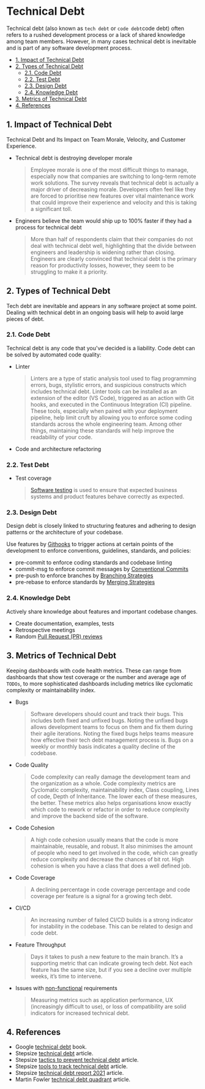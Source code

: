 # Technical Debt

Technical debt (also known as `tech debt` or `code debt`code debt) often refers to a rushed development process or a lack of shared knowledge among team members. However, in many cases technical debt is inevitable and is part of any software development process.

- [1. Impact of Technical Debt](#1-impact-of-technical-debt)
- [2. Types of Technical Debt](#2-types-of-technical-debt)
  - [2.1. Code Debt](#21-code-debt)
  - [2.2. Test Debt](#22-test-debt)
  - [2.3. Design Debt](#23-design-debt)
  - [2.4. Knowledge Debt](#24-knowledge-debt)
- [3. Metrics of Technical Debt](#3-metrics-of-technical-debt)
- [4. References](#4-references)

## 1. Impact of Technical Debt

Technical Debt and Its Impact on Team Morale, Velocity, and Customer Experience.

- Technical debt is destroying developer morale
  > Employee morale is one of the most difficult things to manage, especially now that companies are switching to long-term remote work solutions. The survey reveals that technical debt is actually a major driver of decreasing morale. Developers often feel like they are forced to prioritise new features over vital maintenance work that could improve their experience and velocity and this is taking a significant toll.

- Engineers believe the team would ship up to 100% faster if they had a process for technical debt
  > More than half of respondents claim that their companies do not deal with technical debt well, highlighting that the divide between engineers and leadership is widening rather than closing. Engineers are clearly convinced that technical debt is the primary reason for productivity losses, however, they seem to be struggling to make it a priority.

## 2. Types of Technical Debt

Tech debt are inevitable and appears in any software project at some point. Dealing with technical debt in an ongoing basis will help to avoid large pieces of debt.

### 2.1. Code Debt

Technical debt is any code that you've decided is a liability. Code debt can be solved by automated code quality:

- Linter
  > Linters are a type of static analysis tool used to flag programming errors, bugs, stylistic errors, and suspicious constructs which includes technical debt. Linter tools can be installed as an extension of the editor (VS Code), triggered as an action with Git hooks, and executed in the Continuous Integration (CI) pipeline. These tools, especially when paired with your deployment pipeline, help limit cruft by allowing you to enforce some coding standards across the whole engineering team. Among other things, maintaining these standards will help improve the readability of your code.

- Code and architecture refactoring

### 2.2. Test Debt

- Test coverage
  > [Software testing](../about/software-testing.md) is used to ensure that expected business systems and product features behave correctly as expected.

### 2.3. Design Debt

Design debt is closely linked to structuring features and adhering to design patterns or the architecture of your codebase.

Use features by [Githooks](../about/githooks.md) to trigger actions at certain points of the development to enforce conventions, guidelines, standards, and policies:

- pre-commit to enforce coding standards and codebase linting
- commit-msg to enforce commit messages by [Conventional Commits](../convention/conventional-commits.md)
- pre-push to enforce branches by [Branching Strategies](../about/branching-strategies.md)
- pre-rebase to enforce standards by [Merging Strategies](../about/merging-strategies.md)

### 2.4. Knowledge Debt

Actively share knowledge about features and important codebase changes.

- Create documentation, examples, tests
- Retrospective meetings
- Random [Pull Request (PR) reviews](../guideline/code-review-guide.md#reviewer)

## 3. Metrics of Technical Debt

Keeping dashboards with code health metrics. These can range from dashboards that show test coverage or the number and average age of `TODOs`, to more sophisticated dashboards including metrics like cyclomatic complexity or maintainability index.

- Bugs
  > Software developers should count and track their bugs. This includes both fixed and unfixed bugs. Noting the unfixed bugs allows development teams to focus on them and fix them during their agile iterations. Noting the fixed bugs helps teams measure how effective their tech debt management process is. Bugs on a weekly or monthly basis indicates a quality decline of the codebase.

- Code Quality
  > Code complexity can really damage the development team and the organization as a whole. Code complexity metrics are Cyclomatic complexity, maintainability index, Class coupling, Lines of code, Depth of Inheritance. The lower each of these measures, the better. These metrics also helps organisations know exactly which code to rework or refactor in order to reduce complexity and improve the backend side of the software.

- Code Cohesion
  > A high code cohesion usually means that the code is more maintainable, reusable, and robust. It also minimises the amount of people who need to get involved in the code, which can greatly reduce complexity and decrease the chances of bit rot. High cohesion is when you have a class that does a well defined job.

- Code Coverage
  > A declining percentage in code coverage percentage and code coverage per feature is a signal for a growing tech debt.

- CI/CD
  > An increasing number of failed CI/CD builds is a strong indicator for instability in the codebase. This can be related to design and code debt.

- Feature Throughput
  > Days it takes to push a new feature to the main branch. It’s a supporting metric that can indicate growing tech debt. Not each feature has the same size, but if you see a decline over multiple weeks, it’s time to intervene.

- Issues with [non-functional](../about/software-testing.md#non-functional-testing) requirements
  > Measuring metrics such as application performance, UX (increasingly difficult to use), or loss of compatibility are solid indicators for increased technical debt.

## 4. References

- Google [technical debt](https://static.googleusercontent.com/media/sre.google/de//static/pdf/building_secure_and_reliable_systems.pdf#page=297&zoom=100,0,450) book.
- Stepsize [technical debt](https://www.stepsize.com/blog/complete-guide-to-technical-debt) article.
- Stepsize [tactics to prevent technical debt](https://www.stepsize.com/blog/3-best-tactics-to-prevent-technical-debt) article.
- Stepsize [tools to track technical debt](https://www.stepsize.com/blog/tools-to-track-and-manage-technical-debt) article.
- Stepsize [technical debt report 2021](https://www.stepsize.com/report) article.
- Martin Fowler [technical debt quadrant](https://martinfowler.com/bliki/TechnicalDebtQuadrant.html) article.
